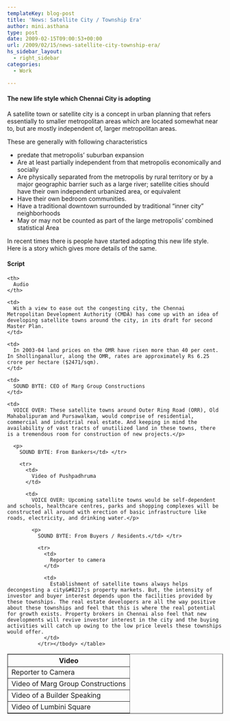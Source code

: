 ```yaml
---
templateKey: blog-post
title: 'News: Satellite City / Township Era'
author: mini.asthana
type: post
date: 2009-02-15T09:00:53+00:00
url: /2009/02/15/news-satellite-city-township-era/
hs_sidebar_layout:
  - right_sidebar
categories:
  - Work

---
```

#### The new life style which Chennai City is adopting

A satellite town or satellite city is a concept in urban planning that refers essentially to smaller metropolitan areas which are located somewhat near to, but are mostly independent of, larger metropolitan areas.

These are generally with following characteristics

  * predate that metropolis&#8217; suburban expansion
  * Are at least partially independent from that metropolis economically and socially
  * Are physically separated from the metropolis by rural territory or by a major geographic barrier such as a large river; satellite cities should have their own independent urbanized area, or equivalent
  * Have their own bedroom communities.
  * Have a traditional downtown surrounded by traditional &#8220;inner city&#8221; neighborhoods
  * May or may not be counted as part of the large metropolis&#8217; combined statistical Area

In recent times there is people have started adopting this new life style. Here is a story which gives more details of the same.

#### Script

<table border="1">
  <tr>
    <th>
      Video
    </th>
    
    <th>
      Audio
    </th>
  </tr>
  
  <tr>
    <td>
      Reporter to Camera
    </td>
    
    <td>
      With a view to ease out the congesting city, the Chennai Metropolitan Development Authority (CMDA) has come up with an idea of developing satellite towns around the city, in its draft for second Master Plan.
    </td>
  </tr>
  
  <tr>
    <td>
      Video of Marg Group Constructions
    </td>
    
    <td>
      In 2003-04 land prices on the OMR have risen more than 40 per cent. In Shollinganallur, along the OMR, rates are approximately Rs 6.25 crore per hectare ($2471/sqm).
    </td>
  </tr>
  
  <tr>
    <td>
      Video of a Builder Speaking
    </td>
    
    <td>
      SOUND BYTE: CEO of Marg Group Constructions
    </td>
  </tr>
  
  <tr>
    <td>
      Video of Lumbini Square
    </td>
    
    <td>
      VOICE OVER: These satellite towns around Outer Ring Road (ORR), Old Mahabalipuram and Pursawalkam, would comprise of residential, commercial and industrial real estate. And keeping in mind the availability of vast tracts of unutilized land in these towns, there is a tremendous room for construction of new projects.</p> 
      
      <p>
        SOUND BYTE: From Bankers</td> </tr> 
        
        <tr>
          <td>
            Video of Pushpadhruma
          </td>
          
          <td>
            VOICE OVER: Upcoming satellite towns would be self-dependent and schools, healthcare centres, parks and shopping complexes will be constructed all around with erection of basic infrastructure like roads, electricity, and drinking water.</p> 
            
            <p>
              SOUND BYTE: From Buyers / Residents.</td> </tr> 
              
              <tr>
                <td>
                  Reporter to camera
                </td>
                
                <td>
                  Establishment of satellite towns always helps decongesting a city&#8217;s property markets. But, the intensity of investor and buyer interest depends upon the facilities provided by these townships. The real estate developers are all the way positive about these townships and feel that this is where the real potential for growth exists. Property brokers in Chennai also feel that new developments will revive investor interest in the city and the buying activities will catch up owing to the low price levels these townships would offer.
                </td>
              </tr></tbody> </table>